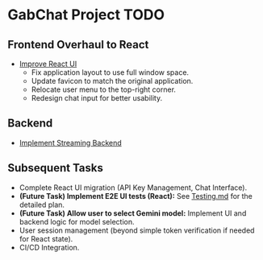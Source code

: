 # GabChat Project TODO

## Frontend Overhaul to React

*   [Improve React UI](tasks/2025-06-13-improve-react-ui.md)
    *   Fix application layout to use full window space.
    *   Update favicon to match the original application.
    *   Relocate user menu to the top-right corner.
    *   Redesign chat input for better usability.

## Backend

*   [Implement Streaming Backend](tasks/2025-06-13-implement-streaming-backend.md)



## Subsequent Tasks

*   Complete React UI migration (API Key Management, Chat Interface).
*   **(Future Task) Implement E2E UI tests (React):** See [Testing.md](Testing.md) for the detailed plan.
*   **(Future Task) Allow user to select Gemini model:** Implement UI and backend logic for model selection.
*   User session management (beyond simple token verification if needed for React state).
*   CI/CD Integration.
